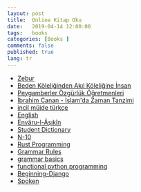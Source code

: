 ```yaml
---
layout: post
title:  Online Kitap Oku
date:   2019-04-14 12:00:00
tags:   books
categories: [Books ]
comments: false
published: true
lang: tr
---
```



*   <a href="https://vdemir.github.io/viewer/web/viewer.html?file=https://vdemir.github.io/assets/ebooks/Zebur.pdf" target="_blank">Zebur</a>
*   <a href="https://vdemir.github.io/viewer/web/viewer.html?file=https://vdemir.github.io/assets/ebooks/Beden-Köleliğinden-Akıl-Köleliğine-İnsan.pdf" target="_blank">Beden Köleliğinden Akıl Köleliğine İnsan</a>
*   <a href="https://vdemir.github.io/viewer/web/viewer.html?file=https://vdemir.github.io/assets/ebooks/Peygamberler-Özgürlük-Öğretmenleri.pdf" target="_blank">Peygamberler Özgürlük Öğretmenleri</a>
*   <a href="https://vdemir.github.io/viewer/web/viewer.html?file=https://vdemir.github.io/assets/ebooks/İbrahim-Canan-İslam'da-Zaman-Tanzimi.pdf" target="_blank">İbrahim Canan - İslam'da Zaman Tanzimi</a>
*   <a href="https://vdemir.github.io/viewer/web/viewer.html?file=https://vdemir.github.io/assets/ebooks/incil-müjde-türkçe.pdf" target="_blank">incil müjde türkçe</a>
*   <a href="https://vdemir.github.io/viewer/web/viewer.html?file=https://vdemir.github.io/assets/ebooks/English_Grammar.pdf" target="_blank">English</a>
*   <a href="https://vdemir.github.io/viewer/web/viewer.html?file=https://vdemir.github.io/assets/Envaru-l-Asikin/webOptimizePdf/Ahmed-Bican-Envâru-l-Âşıkîn-Cilt-1.pdf" target="_blank">Envâru-l-Âşıkîn</a>
*   <a href="https://vdemir.github.io/viewer/web/viewer.html?file=https://vdemir.github.io/assets/dict/Easier-English-Upper-Student-Dictionary.pdf" target="_blank">Student Dictionary</a>
*   <a href="https://vdemir.github.io/viewer/web/viewer.html?file=https://vdemir.github.io/assets/lang/N-10.pdf" target="_blank">N-10</a>
*   <a href="https://vdemir.github.io/viewer/web/viewer.html?file=https://vdemir.github.io/assets/rst/The-Rust-Programming-Language.pdf" target="_blank">Rust Programming</a>
*   <a href="https://vdemir.github.io/viewer/web/viewer.html?file=https://vdemir.github.io/assets/lang/Grammar-Rules.pdf" target="_blank">Grammar Rules</a>
*   <a href="https://vdemir.github.io/viewer/web/viewer.html?file=https://vdemir.github.io/assets/lang/grammar-basics.pdf" target="_blank">grammar basics</a>
*   <a href="https://vdemir.github.io/viewer/web/viewer.html?file=https://vdemir.github.io/assets/prog/pyt/functional-python-programming-2nd.pdf" target="_blank">functional python programming</a>
*   <a href="https://vdemir.github.io/viewer/web/viewer.html?file=https://vdemir.github.io/assets/prog/pyt/Beginning-Django.pdf" target="_blank">Beginning-Django</a>
*   <a href="https://vdemir.github.io/assets/Bibi-v1.1.3/bibi/?book=Spoken.epub" target="_blank">Spoken</a>


